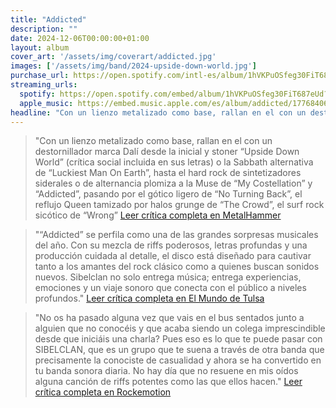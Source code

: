 ```yaml
---
title: "Addicted"
description: ""
date: 2024-12-06T00:00:00+01:00
layout: album
cover_art: '/assets/img/coverart/addicted.jpg'
images: ['/assets/img/band/2024-upside-down-world.jpg']
purchase_url: https://open.spotify.com/intl-es/album/1hVKPuOSfeg30FiT687eUd?si=DOKblaBnQzGd6fHE27jNrg
streaming_urls:
  spotify: https://open.spotify.com/embed/album/1hVKPuOSfeg30FiT687eUd?utm_source=generator
  apple_music: https://embed.music.apple.com/es/album/addicted/1776840621
headline: "Con un lienzo metalizado como base, rallan en el con un destornillador marca Dalí desde la inicial y stoner “Upside Down World” (crítica social incluida en sus letras) o la Sabbath alternativa de “Luckiest Man On Earth”, hasta el hard rock de sintetizadores siderales o de alternancia plomiza a la Muse de “My Costellation” y “Adictted”, pasando por el gótico ligero de “No Turning Back”, el reflujo Queen tamizado por halos grunge de “The Crowd”, el surf rock sicótico de “Wrong”"
---
```


> "Con un lienzo metalizado como base, rallan en el con un destornillador marca Dalí desde la inicial y stoner “Upside Down World” (crítica social incluida en sus letras) o la Sabbath alternativa de “Luckiest Man On Earth”, hasta el hard rock de sintetizadores siderales o de alternancia plomiza a la Muse de “My Costellation” y “Addicted”, pasando por el gótico ligero de “No Turning Back”, el reflujo Queen tamizado por halos grunge de “The Crowd”, el surf rock sicótico de “Wrong”
[Leer crítica completa en MetalHammer](https://metalhammer.es/sibelclan-addicted/)

> "“Addicted” se perfila como una de las grandes sorpresas musicales del año. Con su mezcla de riffs poderosos, letras profundas y una producción cuidada al detalle, el disco está diseñado para cautivar tanto a los amantes del rock clásico como a quienes buscan sonidos nuevos. Sibelclan no solo entrega música; entrega experiencias, emociones y un viaje sonoro que conecta con el público a niveles profundos."
[Leer crítica completa en El Mundo de Tulsa](https://elmundodetulsa.com/sibelclan-addicted-disco-descargar-resena/)

> "No os ha pasado alguna vez que vais en el bus sentados junto a alguien que no conocéis y que acaba siendo un colega imprescindible desde que iniciáis una charla? Pues eso es lo que te puede pasar con SIBELCLAN, que es un grupo que te suena a través de otra banda que precisamente la conociste de casualidad y ahora se ha convertido en tu banda sonora diaria. No hay día que no resuene en mis oídos alguna canción de riffs potentes como las que ellos hacen."
[Leer crítica completa en Rockemotion](https://www.rockemotion.com/rewiew/sibelclan-addicted-diciembre-2024)
